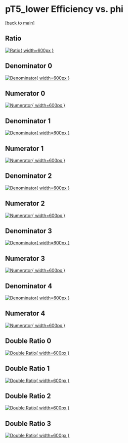 # pT5_lower Efficiency vs. phi

[[back to main](./)]



## Ratio

[![Ratio](../mtv/var/pT5_lower_xtr_0_0_eff_phi.png){ width=600px }](../mtv/var/pT5_lower_xtr_0_0_eff_phi.pdf)

## Denominator 0

[![Denominator](../mtv/den/pT5_lower_xtr_0_0_eff_phi_den0.png){ width=600px }](../mtv/den/pT5_lower_xtr_0_0_eff_phi_den0.pdf)

## Numerator 0

[![Numerator](../mtv/num/pT5_lower_xtr_0_0_eff_phi_num0.png){ width=600px }](../mtv/num/pT5_lower_xtr_0_0_eff_phi_num0.pdf)

## Denominator 1

[![Denominator](../mtv/den/pT5_lower_xtr_0_0_eff_phi_den1.png){ width=600px }](../mtv/den/pT5_lower_xtr_0_0_eff_phi_den1.pdf)

## Numerator 1

[![Numerator](../mtv/num/pT5_lower_xtr_0_0_eff_phi_num1.png){ width=600px }](../mtv/num/pT5_lower_xtr_0_0_eff_phi_num1.pdf)

## Denominator 2

[![Denominator](../mtv/den/pT5_lower_xtr_0_0_eff_phi_den2.png){ width=600px }](../mtv/den/pT5_lower_xtr_0_0_eff_phi_den2.pdf)

## Numerator 2

[![Numerator](../mtv/num/pT5_lower_xtr_0_0_eff_phi_num2.png){ width=600px }](../mtv/num/pT5_lower_xtr_0_0_eff_phi_num2.pdf)

## Denominator 3

[![Denominator](../mtv/den/pT5_lower_xtr_0_0_eff_phi_den3.png){ width=600px }](../mtv/den/pT5_lower_xtr_0_0_eff_phi_den3.pdf)

## Numerator 3

[![Numerator](../mtv/num/pT5_lower_xtr_0_0_eff_phi_num3.png){ width=600px }](../mtv/num/pT5_lower_xtr_0_0_eff_phi_num3.pdf)

## Denominator 4

[![Denominator](../mtv/den/pT5_lower_xtr_0_0_eff_phi_den4.png){ width=600px }](../mtv/den/pT5_lower_xtr_0_0_eff_phi_den4.pdf)

## Numerator 4

[![Numerator](../mtv/num/pT5_lower_xtr_0_0_eff_phi_num4.png){ width=600px }](../mtv/num/pT5_lower_xtr_0_0_eff_phi_num4.pdf)

## Double Ratio 0

[![Double Ratio](../mtv/ratio/pT5_lower_xtr_0_0_eff_phi_ratio0.png){ width=600px }](../mtv/ratio/pT5_lower_xtr_0_0_eff_phi_ratio0.pdf)

## Double Ratio 1

[![Double Ratio](../mtv/ratio/pT5_lower_xtr_0_0_eff_phi_ratio1.png){ width=600px }](../mtv/ratio/pT5_lower_xtr_0_0_eff_phi_ratio1.pdf)

## Double Ratio 2

[![Double Ratio](../mtv/ratio/pT5_lower_xtr_0_0_eff_phi_ratio2.png){ width=600px }](../mtv/ratio/pT5_lower_xtr_0_0_eff_phi_ratio2.pdf)

## Double Ratio 3

[![Double Ratio](../mtv/ratio/pT5_lower_xtr_0_0_eff_phi_ratio3.png){ width=600px }](../mtv/ratio/pT5_lower_xtr_0_0_eff_phi_ratio3.pdf)


